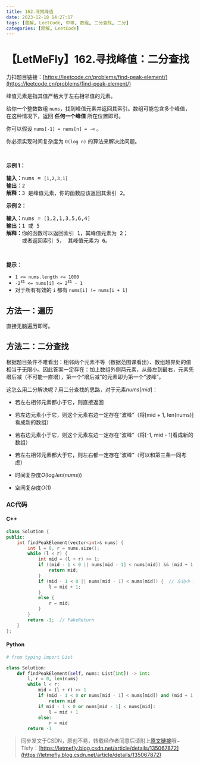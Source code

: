 ```yaml
---
title: 162.寻找峰值
date: 2023-12-18 14:27:17
tags: [题解, LeetCode, 中等, 数组, 二分查找, 二分]
categories: [题解, LeetCode]
---
```


# 【LetMeFly】162.寻找峰值：二分查找

力扣题目链接：[https://leetcode.cn/problems/find-peak-element/](https://leetcode.cn/problems/find-peak-element/)

<p>峰值元素是指其值严格大于左右相邻值的元素。</p>

<p>给你一个整数数组&nbsp;<code>nums</code>，找到峰值元素并返回其索引。数组可能包含多个峰值，在这种情况下，返回 <strong>任何一个峰值</strong> 所在位置即可。</p>

<p>你可以假设&nbsp;<code>nums[-1] = nums[n] = -∞</code> 。</p>

<p>你必须实现时间复杂度为 <code>O(log n)</code><em> </em>的算法来解决此问题。</p>

<p>&nbsp;</p>

<p><strong>示例 1：</strong></p>

<pre>
<strong>输入：</strong>nums = <code>[1,2,3,1]</code>
<strong>输出：</strong>2
<strong>解释：</strong>3 是峰值元素，你的函数应该返回其索引 2。</pre>

<p><strong>示例&nbsp;2：</strong></p>

<pre>
<strong>输入：</strong>nums = <code>[</code>1,2,1,3,5,6,4]
<strong>输出：</strong>1 或 5 
<strong>解释：</strong>你的函数可以返回索引 1，其峰值元素为 2；
&nbsp;    或者返回索引 5， 其峰值元素为 6。
</pre>

<p>&nbsp;</p>

<p><strong>提示：</strong></p>

<ul>
	<li><code>1 &lt;= nums.length &lt;= 1000</code></li>
	<li><code>-2<sup>31</sup> &lt;= nums[i] &lt;= 2<sup>31</sup> - 1</code></li>
	<li>对于所有有效的 <code>i</code> 都有 <code>nums[i] != nums[i + 1]</code></li>
</ul>


    
## 方法一：遍历

直接无脑遍历即可。

## 方法二：二分查找

根据题目条件不难看出：相邻两个元素不等（数据范围课看出）、数组越界处的值相当于无限小。因此答案一定存在：加上数组外侧两元素，从最左到最右，元素先增后减（不可能一直增），第一个“增后减”的元素即为第一个“波峰”。

这怎么用二分解决呢？用二分查找的思路，对于元素$nums[mid]$：

   + 若左右相邻元素都小于它，则直接返回
   + 若左边元素小于它，则这个元素右边一定存在“波峰”（将[mid + 1, len(nums)]看成新的数组）
   + 若右边元素小于它，则这个元素左边一定存在“波峰”（将[-1, mid - 1]看成新的数组）
   + 若左右相邻元素都大于它，则左右都一定存在“波峰”（可以和第三条一同考虑）

+ 时间复杂度$O(\log len(nums))$
+ 空间复杂度$O(1)$

### AC代码

#### C++

```cpp
class Solution {
public:
    int findPeakElement(vector<int>& nums) {
        int l = 0, r = nums.size();
        while (l < r) {
            int mid = (l + r) >> 1;
            if ((mid - 1 < 0 || nums[mid - 1] < nums[mid]) && (mid + 1 == nums.size() || nums[mid + 1] < nums[mid])) {
                return mid;
            }
            if (mid - 1 < 0 || nums[mid - 1] < nums[mid]) {  // 左边小 说明右边大
                l = mid + 1;
            }
            else {
                r = mid;
            }
        }
        return -1;  // FakeReturn
    }
};
```

#### Python

```python
# from typing import List

class Solution:
    def findPeakElement(self, nums: List[int]) -> int:
        l, r = 0, len(nums)
        while l < r:
            mid = (l + r) >> 1
            if (mid - 1 < 0 or nums[mid - 1] < nums[mid]) and (mid + 1 == len(nums) or nums[mid + 1] < nums[mid]):
                return mid
            if mid - 1 < 0 or nums[mid - 1] < nums[mid]:
                l = mid + 1
            else:
                r = mid
        return -1
```

> 同步发文于CSDN，原创不易，转载经作者同意后请附上[原文链接](https://blog.letmefly.xyz/2023/12/18/LeetCode%200162.%E5%AF%BB%E6%89%BE%E5%B3%B0%E5%80%BC/)哦~
> Tisfy：[https://letmefly.blog.csdn.net/article/details/135067872](https://letmefly.blog.csdn.net/article/details/135067872)
